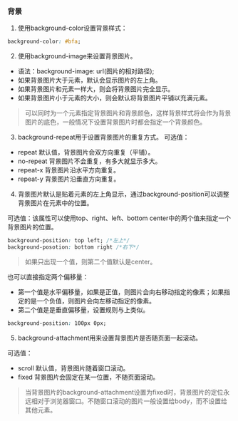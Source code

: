 ### 背景
1. 使用background-color设置背景样式：
```css
background-color: #bfa;
```
2. 使用background-image来设置背景图片。
- 语法：background-image: url(图片的相对路径);
- 如果背景图片大于元素，默认会显示图片的左上角。
- 如果背景图片和元素一样大，则会将背景图片完全显示。
- 如果背景图片小于元素的大小，则会默认将背景图片平铺以充满元素。
>可以同时为一个元素指定背景图片和背景颜色，这样背景样式将会作为背景图片的底色，一般情况下设置背景图片时都会指定一个背景颜色。
3. background-repeat用于设置背景图片的重复方式。
可选值：
- repeat 默认值，背景图片会双方向重复（平铺）。
- no-repeat 背景图片不会重复，有多大就显示多大。
- repeat-x 背景图片沿水平方向重复。
- repeat-y 背景图片沿垂直方向重复。
4. 背景图片默认是贴着元素的左上角显示，通过background-position可以调整背景图片在元素中的位置。

可选值：该属性可以使用top、right、left、bottom center中的两个值来指定一个背景图片的位置。
```css
background-position: top left; /*左上*/
background-posotion: bottom right /*右下*/
```
>如果只出现一个值，则第二个值默认是center。

也可以直接指定两个偏移量：
- 第一个值是水平偏移量，如果是正值，则图片会向右移动指定的像素；如果指定的是一个负值，则图片会向左移动指定的像素。
- 第二个值是是垂直偏移量，设置规则与上类似。
```css
background-position: 100px 0px;
```
5. background-attachment用来设置背景图片是否随页面一起滚动。

可选值：
- scroll  默认值，背景图片随着窗口滚动。
- fixed  背景图片会固定在某一位置，不随页面滚动。
>当背景图片的background-attachment设置为fixed时，背景图片的定位永远相对于浏览器窗口。不随窗口滚动的图片一般设置给body，而不设置给其他元素。


